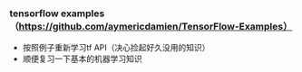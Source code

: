 ### tensorflow examples（https://github.com/aymericdamien/TensorFlow-Examples）

* 按照例子重新学习tf API（决心捡起好久没用的知识）
* 顺便复习一下基本的机器学习知识